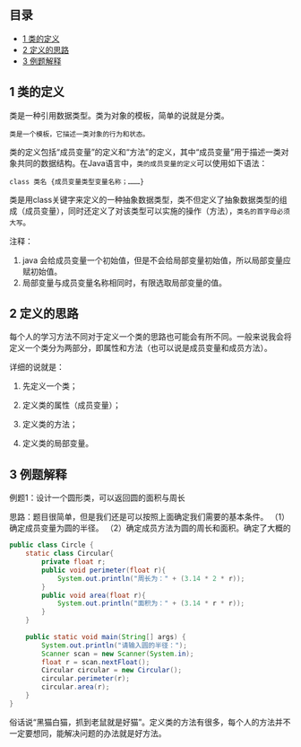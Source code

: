 ## 目录

- [1 类的定义](#1%20%E7%B1%BB%E7%9A%84%E5%AE%9A%E4%B9%89)
- [2 定义的思路](#2%20%E5%AE%9A%E4%B9%89%E7%9A%84%E6%80%9D%E8%B7%AF)
- [3 例题解释](#3%20%E4%BE%8B%E9%A2%98%E8%A7%A3%E9%87%8A)

## 1 类的定义

类是一种引用数据类型。类为对象的模板，简单的说就是分类。

`类是一个模板，它描述一类对象的行为和状态。`

类的定义包括“成员变量”的定义和“方法”的定义，其中“成员变量”用于描述一类对象共同的数据结构。在Java语言中，`类的成员变量的定义`可以使用如下语法：  

`class 类名 {成员变量类型变量名称；………}`

类是用class关键字来定义的一种抽象数据类型，类不但定义了抽象数据类型的组成（成员变量），同时还定义了对该类型可以实施的操作（方法），`类名的首字母必须大写`。

注释：
1. java 会给成员变量一个初始值，但是不会给局部变量初始值，所以局部变量应赋初始值。
2. 局部变量与成员变量名称相同时，有限选取局部变量的值。

## 2 定义的思路  


每个人的学习方法不同对于定义一个类的思路也可能会有所不同。一般来说我会将定义一个类分为两部分，即属性和方法（也可以说是成员变量和成员方法）。

详细的说就是：

1. 先定义一个类；

2. 定义类的属性（成员变量）；

3. 定义类的方法；

4. 定义类的局部变量。  

## 3 例题解释

例题1：设计一个圆形类，可以返回圆的面积与周长  

思路：题目很简单，但是我们还是可以按照上面确定我们需要的基本条件。
（1）确定成员变量为圆的半径。
（2）确定成员方法为圆的周长和面积。确定了大概的

```java
public class Circle {  
    static class Circular{  
        private float r;  
        public void perimeter(float r){  
            System.out.println("周长为：" + (3.14 * 2 * r));  
        }  
        public void area(float r){  
            System.out.println("面积为：" + (3.14 * r * r));  
        }  
    }  
  
    public static void main(String[] args) {  
        System.out.println("请输入圆的半径：");  
        Scanner scan = new Scanner(System.in);  
        float r = scan.nextFloat();  
        Circular circular = new Circular();  
        circular.perimeter(r);  
        circular.area(r);  
    }  
}
```
  

俗话说“黑猫白猫，抓到老鼠就是好猫”。定义类的方法有很多，每个人的方法并不一定要想同，能解决问题的办法就是好方法。